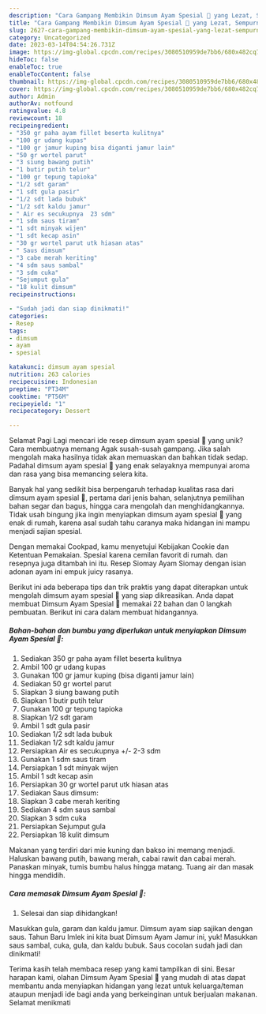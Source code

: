 ```yaml
---
description: "Cara Gampang Membikin Dimsum Ayam Spesial 🎉 yang Lezat, Sempurna"
title: "Cara Gampang Membikin Dimsum Ayam Spesial 🎉 yang Lezat, Sempurna"
slug: 2627-cara-gampang-membikin-dimsum-ayam-spesial-yang-lezat-sempurna
category: Uncategorized
date: 2023-03-14T04:54:26.731Z
image: https://img-global.cpcdn.com/recipes/3080510959de7bb6/680x482cq70/dimsum-ayam-spesial-foto-resep-utama.jpg
hideToc: false
enableToc: true
enableTocContent: false
thumbnail: https://img-global.cpcdn.com/recipes/3080510959de7bb6/680x482cq70/dimsum-ayam-spesial-foto-resep-utama.jpg
cover: https://img-global.cpcdn.com/recipes/3080510959de7bb6/680x482cq70/dimsum-ayam-spesial-foto-resep-utama.jpg
author: Admin
authorAv: notfound
ratingvalue: 4.8
reviewcount: 18
recipeingredient:
- "350 gr paha ayam fillet beserta kulitnya"
- "100 gr udang kupas"
- "100 gr jamur kuping bisa diganti jamur lain"
- "50 gr wortel parut"
- "3 siung bawang putih"
- "1 butir putih telur"
- "100 gr tepung tapioka"
- "1/2 sdt garam"
- "1 sdt gula pasir"
- "1/2 sdt lada bubuk"
- "1/2 sdt kaldu jamur"
- " Air es secukupnya  23 sdm"
- "1 sdm saus tiram"
- "1 sdt minyak wijen"
- "1 sdt kecap asin"
- "30 gr wortel parut utk hiasan atas"
- " Saus dimsum"
- "3 cabe merah keriting"
- "4 sdm saus sambal"
- "3 sdm cuka"
- "Sejumput gula"
- "18 kulit dimsum"
recipeinstructions:

- "Sudah jadi dan siap dinikmati!"
categories:
- Resep
tags:
- dimsum
- ayam
- spesial

katakunci: dimsum ayam spesial 
nutrition: 263 calories
recipecuisine: Indonesian
preptime: "PT34M"
cooktime: "PT56M"
recipeyield: "1"
recipecategory: Dessert

---
```



Selamat Pagi Lagi mencari ide resep dimsum ayam spesial 🎉 yang unik? Cara membuatnya memang Agak susah-susah gampang. Jika salah mengolah maka hasilnya tidak akan memuaskan dan bahkan tidak sedap. Padahal dimsum ayam spesial 🎉 yang enak selayaknya mempunyai aroma dan rasa yang bisa memancing selera kita.


Banyak hal yang sedikit bisa berpengaruh terhadap kualitas rasa dari dimsum ayam spesial 🎉, pertama dari jenis bahan, selanjutnya pemilihan bahan segar dan bagus, hingga cara mengolah dan menghidangkannya. Tidak usah bingung jika ingin menyiapkan dimsum ayam spesial 🎉 yang enak di rumah, karena asal sudah tahu caranya maka hidangan ini mampu menjadi sajian spesial.

Dengan memakai Cookpad, kamu menyetujui Kebijakan Cookie dan Ketentuan Pemakaian. Spesial karena cemilan favorit di rumah. dan resepnya juga ditambah ini itu. Resep Siomay Ayam Siomay dengan isian adonan ayam ini empuk juicy rasanya.


Berikut ini ada beberapa tips dan trik praktis yang dapat diterapkan untuk mengolah dimsum ayam spesial 🎉 yang siap dikreasikan. Anda dapat membuat Dimsum Ayam Spesial 🎉 memakai 22 bahan dan 0 langkah pembuatan. Berikut ini cara dalam membuat hidangannya.

<!--inarticleads1-->

##### Bahan-bahan dan bumbu yang diperlukan untuk menyiapkan Dimsum Ayam Spesial 🎉:

1. Sediakan 350 gr paha ayam fillet beserta kulitnya
1. Ambil 100 gr udang kupas
1. Gunakan 100 gr jamur kuping (bisa diganti jamur lain)
1. Sediakan 50 gr wortel parut
1. Siapkan 3 siung bawang putih
1. Siapkan 1 butir putih telur
1. Gunakan 100 gr tepung tapioka
1. Siapkan 1/2 sdt garam
1. Ambil 1 sdt gula pasir
1. Sediakan 1/2 sdt lada bubuk
1. Sediakan 1/2 sdt kaldu jamur
1. Persiapkan  Air es secukupnya +/- 2-3 sdm
1. Gunakan 1 sdm saus tiram
1. Persiapkan 1 sdt minyak wijen
1. Ambil 1 sdt kecap asin
1. Persiapkan 30 gr wortel parut utk hiasan atas
1. Sediakan  Saus dimsum:
1. Siapkan 3 cabe merah keriting
1. Sediakan 4 sdm saus sambal
1. Siapkan 3 sdm cuka
1. Persiapkan Sejumput gula
1. Persiapkan 18 kulit dimsum


Makanan yang terdiri dari mie kuning dan bakso ini memang menjadi. Haluskan bawang putih, bawang merah, cabai rawit dan cabai merah. Panaskan minyak, tumis bumbu halus hingga matang. Tuang air dan masak hingga mendidih. 

<!--inarticleads2-->

##### Cara memasak Dimsum Ayam Spesial 🎉:


1. Selesai dan siap dihidangkan!

Masukkan gula, garam dan kaldu jamur. Dimsum ayam siap sajikan dengan saus. Tahun Baru Imlek ini kita buat Dimsum Ayam Jamur ini, yuk! Masukkan saus sambal, cuka, gula, dan kaldu bubuk. Saus cocolan sudah jadi dan dinikmati! 

Terima kasih telah membaca resep yang kami tampilkan di sini. Besar harapan kami, olahan Dimsum Ayam Spesial 🎉 yang mudah di atas dapat membantu anda menyiapkan hidangan yang lezat untuk keluarga/teman ataupun menjadi ide bagi anda yang berkeinginan untuk berjualan makanan. Selamat menikmati
